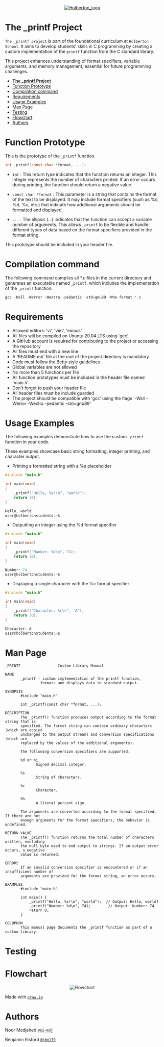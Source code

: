 <div align="center">
<a href="https://www.holbertonschool.fr">
<img src="https://i.hellowork.com/2nbfaKTuNLcEzZGqNBNhDm8coNYg-V8M_pwahVLVI0w/w:225/h:168/rt:fit/g:sm/bG9jYWw6Ly8vZWR0ZWNoL2V0YWJsaXNzZW1lbnQvbG9nby8xMzAzNy82N2YwNWQ5NC1jZjk3LTRhMjctOTQ5Zi05NDMzODQxNDNjNjQucG5n.png" alt="Holberton_logo">
</a>
</div>

# **The _printf Project**

``The _printf project`` is part of the foundational curriculum at ``Holberton School``. It aims to develop students' skills in C programming by creating a custom implementation of the ``printf`` function from the C standard library. 

This project enhances understanding of format specifiers, variable arguments, and memory management, essential for future programming challenges.

- [**The \_printf Project**](#the-_printf-project)
- [Function Prototype](#function-prototype)
- [Compilation command](#compilation-command)
- [Requirements](#requirements)
- [Usage Examples](#usage-examples)
- [Man Page](#man-page)
- [Testing](#testing)
- [Flowchart](#flowchart)
- [Authors](#authors)

# Function Prototype

This is the prototype of the ``_printf`` function.

```c
int _printf(const char *format, ...);
```

- ``int`` : This return type indicates that the function returns an integer. This integer represents the number of characters printed. If an error occurs during printing, the function should return a negative value.
  
- ``const char *format`` : This parameter is a string that contains the format of the text to be displayed. It may include format specifiers (such as %s, %d, %c, etc.) that indicate how additional arguments should be formatted and displayed.
  
- ``...`` : The ellipsis (...) indicates that the function can accept a variable number of arguments. This allows ``_printf`` to be flexible and handle different types of data based on the format specifiers provided in the format string.

This prototype should be included in your header file.

# Compilation command

The following command compiles all *.c files in the current directory and generates an executable named ``_printf``, which includes the implementation of the ``_printf`` function.

```c
gcc -Wall -Werror -Wextra -pedantic -std=gnu89 -Wno-format *.c
```

# Requirements

- Allowed editors: 'vi', 'vim', 'emacs'
- All files will be compiled on Ubuntu 20.04 LTS using 'gcc'
- A GitHub account is required for contributing to the project or accessing the repository
- All files must end with a new line
- A 'README.md' file at the root of the project directory is mandatory
- Code must follow the Betty style guidelines
- Global variables are not allowed
- No more than 5 functions per file
- All function prototypes must be included in the header file named 'main.h'
- Don't forget to push your header file
- All header files must be include guarded
- The project should be compatible with 'gcc' using the flags '-Wall -Werror -Wextra -pedantic -std=gnu89'

# Usage Examples

The following examples demonstrate how to use the custom ``_printf`` function in your code.

These examples showcase basic string formatting, integer printing, and character output.

- Printing a formatted string with a %s placeholder

```c
#include "main.h"

int main(void)
{
	_printf("Hello, %s!\n", "world");
	return (0);
}
```
```c
Hello, world
user@holbertonstudents:~$
```

- Outputting an integer using the %d format specifier
```c
#include "main.h"

int main(void)
{
	_printf("Number: %d\n", 74);
	return (0);
}
```
``` c
Number: 74
user@holbertonstudents:~$
```
- Displaying a single character with the %c format specifier
```c
#include "main.h"

int main(void)
{
	_printf("Character: %c\n", 'A');
	return (0);
}
```
```c
Character: A
user@holbertonstudents:~$
```
# Man Page

```
_PRINTF                 Custom Library Manual                 

NAME
       _printf - custom implementation of the printf function,
	   			formats and displays data to standard output.

SYNOPSIS
       #include "main.h"

       int _printf(const char *format, ...);

DESCRIPTION
       The _printf() function produces output according to the format string that is
       specified. The format string can contain ordinary characters (which are copied
       unchanged to the output stream) and conversion specifications (which are
       replaced by the values of the additional arguments).

       The following conversion specifiers are supported:

       %d or %i
              Signed decimal integer.

       %s
              String of characters.

       %c
              Character.

       %%
              A literal percent sign.

       The arguments are converted according to the format specified. If there are not
       enough arguments for the format specifiers, the behavior is undefined.

RETURN VALUE
       The _printf() function returns the total number of characters written, excluding
       the null byte used to end output to strings. If an output error occurs, a negative
       value is returned.

ERRORS
       If an invalid conversion specifier is encountered or if an insufficient number of
       arguments are provided for the format string, an error occurs.

EXAMPLES
       #include "main.h"

       int main() {
           _printf("Hello, %s!\n", "world");  // Output: Hello, world!
           _printf("Number: %d\n", 74);        // Output: Number: 74
           return 0;
       }

COLOPHON
       This manual page documents the _printf function as part of a custom library.
```


# Testing


# Flowchart

<div align="center">

![Flowchart](printf_flowchart.drawio.png)
</div>

Made with [``draw.io``](http://draw.io/)

# Authors

Noor Medjahed [``@ni-mdj``](https://www.github.com/ni-mdj)

Benjamin Ristord  [``@jbn179``](https://www.github.com/jbn179)
